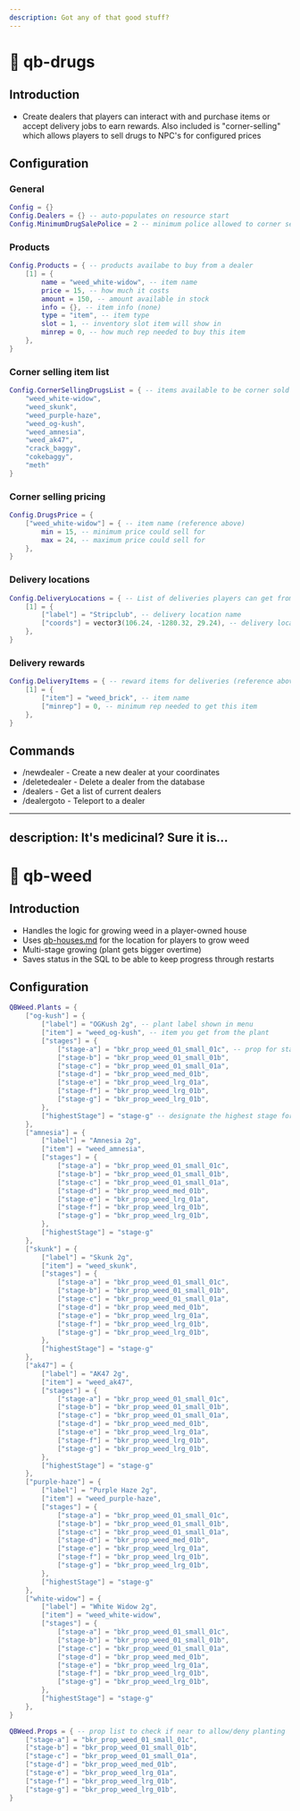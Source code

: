 ```yaml
---
description: Got any of that good stuff?
---
```


# 💊 qb-drugs

## Introduction

* Create dealers that players can interact with and purchase items or accept delivery jobs to earn rewards. Also included is "corner-selling" which allows players to sell drugs to NPC's for configured prices

## Configuration

### General

```lua
Config = {}
Config.Dealers = {} -- auto-populates on resource start
Config.MinimumDrugSalePolice = 2 -- minimum police allowed to corner sell
```

### Products

```lua
Config.Products = { -- products availabe to buy from a dealer
    [1] = {
        name = "weed_white-widow", -- item name
        price = 15, -- how much it costs
        amount = 150, -- amount available in stock
        info = {}, -- item info (none)
        type = "item", -- item type
        slot = 1, -- inventory slot item will show in
        minrep = 0, -- how much rep needed to buy this item
    },
}
```

### Corner selling item list

```lua
Config.CornerSellingDrugsList = { -- items available to be corner sold
    "weed_white-widow",
    "weed_skunk",
    "weed_purple-haze",
    "weed_og-kush",
    "weed_amnesia",
    "weed_ak47",
    "crack_baggy",
    "cokebaggy",
    "meth"
}
```

### Corner selling pricing

```lua
Config.DrugsPrice = {
    ["weed_white-widow"] = { -- item name (reference above)
        min = 15, -- minimum price could sell for
        max = 24, -- maximum price could sell for
    },
}
```

### Delivery locations

```lua
Config.DeliveryLocations = { -- List of deliveries players can get from dealers
    [1] = {
        ["label"] = "Stripclub", -- delivery location name
        ["coords"] = vector3(106.24, -1280.32, 29.24), -- delivery location coords
    },
}
```

### Delivery rewards

```lua
Config.DeliveryItems = { -- reward items for deliveries (reference above)
    [1] = {
        ["item"] = "weed_brick", -- item name
        ["minrep"] = 0, -- minimum rep needed to get this item
    },
}
```

## Commands

* /newdealer - Create a new dealer at your coordinates
* /deletedealer - Delete a dealer from the database
* /dealers - Get a list of current dealers
* /dealergoto - Teleport to a dealer






---
description: It's medicinal? Sure it is...
---

# 🌿 qb-weed

## Introduction

* Handles the logic for growing weed in a player-owned house
* Uses [qb-houses.md](qb-houses.md "mention") for the location for players to grow weed
* Multi-stage growing (plant gets bigger overtime)
* Saves status in the SQL to be able to keep progress through restarts&#x20;

## Configuration

```lua
QBWeed.Plants = {
    ["og-kush"] = {
        ["label"] = "OGKush 2g", -- plant label shown in menu
        ["item"] = "weed_og-kush", -- item you get from the plant
        ["stages"] = {
            ["stage-a"] = "bkr_prop_weed_01_small_01c", -- prop for stage
            ["stage-b"] = "bkr_prop_weed_01_small_01b",
            ["stage-c"] = "bkr_prop_weed_01_small_01a",
            ["stage-d"] = "bkr_prop_weed_med_01b",
            ["stage-e"] = "bkr_prop_weed_lrg_01a",
            ["stage-f"] = "bkr_prop_weed_lrg_01b",
            ["stage-g"] = "bkr_prop_weed_lrg_01b",
        },
        ["highestStage"] = "stage-g" -- designate the highest stage for plant
    },
    ["amnesia"] = {
        ["label"] = "Amnesia 2g",
        ["item"] = "weed_amnesia",
        ["stages"] = {
            ["stage-a"] = "bkr_prop_weed_01_small_01c",
            ["stage-b"] = "bkr_prop_weed_01_small_01b",
            ["stage-c"] = "bkr_prop_weed_01_small_01a",
            ["stage-d"] = "bkr_prop_weed_med_01b",
            ["stage-e"] = "bkr_prop_weed_lrg_01a",
            ["stage-f"] = "bkr_prop_weed_lrg_01b",
            ["stage-g"] = "bkr_prop_weed_lrg_01b",
        },
        ["highestStage"] = "stage-g"
    },
    ["skunk"] = {
        ["label"] = "Skunk 2g",
        ["item"] = "weed_skunk",
        ["stages"] = {
            ["stage-a"] = "bkr_prop_weed_01_small_01c",
            ["stage-b"] = "bkr_prop_weed_01_small_01b",
            ["stage-c"] = "bkr_prop_weed_01_small_01a",
            ["stage-d"] = "bkr_prop_weed_med_01b",
            ["stage-e"] = "bkr_prop_weed_lrg_01a",
            ["stage-f"] = "bkr_prop_weed_lrg_01b",
            ["stage-g"] = "bkr_prop_weed_lrg_01b",
        },
        ["highestStage"] = "stage-g"
    },
    ["ak47"] = {
        ["label"] = "AK47 2g",
        ["item"] = "weed_ak47",
        ["stages"] = {
            ["stage-a"] = "bkr_prop_weed_01_small_01c",
            ["stage-b"] = "bkr_prop_weed_01_small_01b",
            ["stage-c"] = "bkr_prop_weed_01_small_01a",
            ["stage-d"] = "bkr_prop_weed_med_01b",
            ["stage-e"] = "bkr_prop_weed_lrg_01a",
            ["stage-f"] = "bkr_prop_weed_lrg_01b",
            ["stage-g"] = "bkr_prop_weed_lrg_01b",
        },
        ["highestStage"] = "stage-g"
    },
    ["purple-haze"] = {
        ["label"] = "Purple Haze 2g",
        ["item"] = "weed_purple-haze",
        ["stages"] = {
            ["stage-a"] = "bkr_prop_weed_01_small_01c",
            ["stage-b"] = "bkr_prop_weed_01_small_01b",
            ["stage-c"] = "bkr_prop_weed_01_small_01a",
            ["stage-d"] = "bkr_prop_weed_med_01b",
            ["stage-e"] = "bkr_prop_weed_lrg_01a",
            ["stage-f"] = "bkr_prop_weed_lrg_01b",
            ["stage-g"] = "bkr_prop_weed_lrg_01b",
        },
        ["highestStage"] = "stage-g"
    },
    ["white-widow"] = {
        ["label"] = "White Widow 2g",
        ["item"] = "weed_white-widow",
        ["stages"] = {
            ["stage-a"] = "bkr_prop_weed_01_small_01c",
            ["stage-b"] = "bkr_prop_weed_01_small_01b",
            ["stage-c"] = "bkr_prop_weed_01_small_01a",
            ["stage-d"] = "bkr_prop_weed_med_01b",
            ["stage-e"] = "bkr_prop_weed_lrg_01a",
            ["stage-f"] = "bkr_prop_weed_lrg_01b",
            ["stage-g"] = "bkr_prop_weed_lrg_01b",
        },
        ["highestStage"] = "stage-g"
    },
}

QBWeed.Props = { -- prop list to check if near to allow/deny planting
    ["stage-a"] = "bkr_prop_weed_01_small_01c",
    ["stage-b"] = "bkr_prop_weed_01_small_01b",
    ["stage-c"] = "bkr_prop_weed_01_small_01a",
    ["stage-d"] = "bkr_prop_weed_med_01b",
    ["stage-e"] = "bkr_prop_weed_lrg_01a",
    ["stage-f"] = "bkr_prop_weed_lrg_01b",
    ["stage-g"] = "bkr_prop_weed_lrg_01b",
}
```
